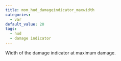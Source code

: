 ```yaml
---
title: mom_hud_damageindicator_maxwidth
categories:
  - var
default_value: 20
tags:
  - hud
  - damage indicator
---
```


Width of the damage indicator at maximum damage.
